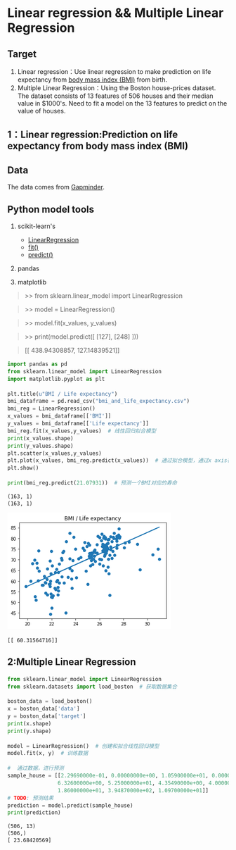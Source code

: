 
 # Linear regression  && Multiple Linear Regression
 
 ## Target
1. Linear regression：Use linear regression to make prediction on life expectancy from [body mass index (BMI)](https://en.wikipedia.org/wiki/Body_mass_index) from birth.
2. Multiple Linear Regression：Using the Boston house-prices dataset. The dataset consists of 13 features of 506 houses and their median value in $1000's. Need to fit a model on the 13 features to predict on the value of houses.

## 1：Linear regression:Prediction on life expectancy from body mass index (BMI)
## Data
The data comes from [Gapminder](https://www.gapminder.org/).

## Python model tools
1. scikit-learn's
    - [LinearRegression](http://scikit-learn.org/stable/modules/generated/sklearn.linear_model.LinearRegression.html)
    - [fit()](http://scikit-learn.org/stable/modules/generated/sklearn.linear_model.LinearRegression.html#sklearn.linear_model.LinearRegression.fit)
    - [predict()](http://scikit-learn.org/stable/modules/generated/sklearn.linear_model.LinearRegression.html#sklearn.linear_model.LinearRegression.predict)
    
2. pandas 
3. matplotlib

>\>> from sklearn.linear_model import LinearRegression

>\>> model = LinearRegression()

>\>> model.fit(x_values, y_values)

>\>> print(model.predict([ [127], [248] ]))

>[[ 438.94308857, 127.14839521]]


```python
import pandas as pd
from sklearn.linear_model import LinearRegression
import matplotlib.pyplot as plt

plt.title(u"BMI / Life expectancy")
bmi_dataframe = pd.read_csv("bmi_and_life_expectancy.csv")
bmi_reg = LinearRegression()
x_values = bmi_dataframe[['BMI']]  
y_values = bmi_dataframe[['Life expectancy']]
bmi_reg.fit(x_values,y_values)  # 线性回归拟合模型
print(x_values.shape)
print(y_values.shape)
plt.scatter(x_values,y_values)
plt.plot(x_values, bmi_reg.predict(x_values))  # 通过拟合模型，通过x axis得到预测数据点
plt.show()

print(bmi_reg.predict(21.07931))  # 预测一个BMI对应的寿命
```

    (163, 1)
    (163, 1)
    


![png](output_4_1.png)


    [[ 60.31564716]]
    

## 2:Multiple Linear Regression


```python
from sklearn.linear_model import LinearRegression
from sklearn.datasets import load_boston  # 获取数据集合

boston_data = load_boston()
x = boston_data['data']
y = boston_data['target']
print(x.shape)
print(y.shape)

model = LinearRegression()  # 创建和拟合线性回归模型
model.fit(x, y)  # 训练数据

#  通过数据，进行预测
sample_house = [[2.29690000e-01, 0.00000000e+00, 1.05900000e+01, 0.00000000e+00, 4.89000000e-01,
                6.32600000e+00, 5.25000000e+01, 4.35490000e+00, 4.00000000e+00, 2.77000000e+02,
                1.86000000e+01, 3.94870000e+02, 1.09700000e+01]]
# TODO: 预测结果
prediction = model.predict(sample_house)
print(prediction)
```

    (506, 13)
    (506,)
    [ 23.68420569]
    
